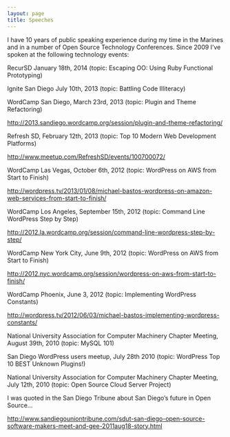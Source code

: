 ```yaml
---
layout: page
title: Speeches
---
```


I have 10 years of public speaking experience during my time in the Marines and in a number of Open Source Technology Conferences. Since 2009 I’ve spoken at the following technology events:

RecurSD January 18th, 2014 (topic: Escaping OO: Using Ruby Functional Prototyping)

Ignite San Diego July 10th, 2013 (topic: Battling Code Illiteracy)

WordCamp San Diego, March 23rd, 2013 (topic: Plugin and Theme Refactoring)

http://2013.sandiego.wordcamp.org/session/plugin-and-theme-refactoring/

Refresh SD, February 12th, 2013 (topic: Top 10 Modern Web Development Platforms)

http://www.meetup.com/RefreshSD/events/100700072/

WordCamp Las Vegas, October 6th, 2012 (topic: WordPress on AWS from Start to Finish)

http://wordpress.tv/2013/01/08/michael-bastos-wordpress-on-amazon-web-services-from-start-to-finish/

WordCamp Los Angeles, September 15th, 2012 (topic: Command Line WordPress Step by Step)

http://2012.la.wordcamp.org/session/command-line-wordpress-step-by-step/

WordCamp New York City, June 9th, 2012 (topic: WordPress on AWS from Start to Finish)

http://2012.nyc.wordcamp.org/session/wordpress-on-aws-from-start-to-finish/

WordCamp Phoenix, June 3, 2012 (topic: Implementing WordPress Constants)

http://wordpress.tv/2012/06/03/michael-bastos-implementing-wordpress-constants/

National University Association for Computer Machinery Chapter Meeting, August 39th, 2010 (topic: MySQL 101)

San Diego WordPress users meetup, July 28th 2010 (topic: WordPress Top 10 BEST Unknown Plugins!)

National University Association for Computer Machinery Chapter Meeting, July 12th, 2010 (topic: Open Source Cloud Server Project)

I was quoted in the San Diego Tribune about San Diego’s future in Open Source…

http://www.sandiegouniontribune.com/sdut-san-diego-open-source-software-makers-meet-and-gee-2011aug18-story.html
